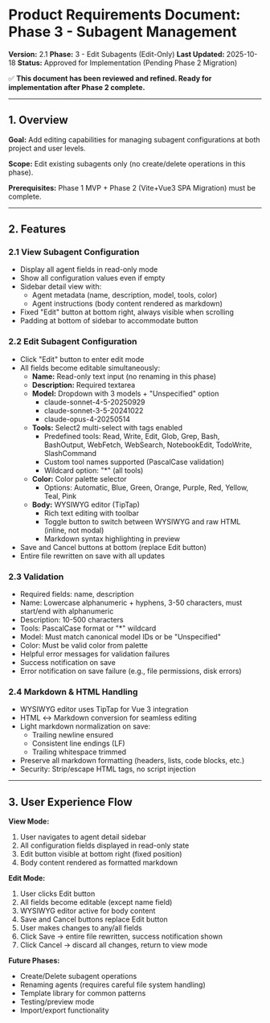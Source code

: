 # Product Requirements Document: Phase 3 - Subagent Management

**Version:** 2.1
**Phase:** 3 - Edit Subagents (Edit-Only)
**Last Updated:** 2025-10-18
**Status:** Approved for Implementation (Pending Phase 2 Migration)

✅ **This document has been reviewed and refined. Ready for implementation after Phase 2 complete.**

---

## 1. Overview

**Goal:** Add editing capabilities for managing subagent configurations at both project and user levels.

**Scope:** Edit existing subagents only (no create/delete operations in this phase).

**Prerequisites:** Phase 1 MVP + Phase 2 (Vite+Vue3 SPA Migration) must be complete.

---

## 2. Features

### 2.1 View Subagent Configuration
- Display all agent fields in read-only mode
- Show all configuration values even if empty
- Sidebar detail view with:
  - Agent metadata (name, description, model, tools, color)
  - Agent instructions (body content rendered as markdown)
- Fixed "Edit" button at bottom right, always visible when scrolling
- Padding at bottom of sidebar to accommodate button

### 2.2 Edit Subagent Configuration
- Click "Edit" button to enter edit mode
- All fields become editable simultaneously:
  - **Name:** Read-only text input (no renaming in this phase)
  - **Description:** Required textarea
  - **Model:** Dropdown with 3 models + "Unspecified" option
    - claude-sonnet-4-5-20250929
    - claude-sonnet-3-5-20241022
    - claude-opus-4-20250514
  - **Tools:** Select2 multi-select with tags enabled
    - Predefined tools: Read, Write, Edit, Glob, Grep, Bash, BashOutput, WebFetch, WebSearch, NotebookEdit, TodoWrite, SlashCommand
    - Custom tool names supported (PascalCase validation)
    - Wildcard option: "*" (all tools)
  - **Color:** Color palette selector
    - Options: Automatic, Blue, Green, Orange, Purple, Red, Yellow, Teal, Pink
  - **Body:** WYSIWYG editor (TipTap)
    - Rich text editing with toolbar
    - Toggle button to switch between WYSIWYG and raw HTML (inline, not modal)
    - Markdown syntax highlighting in preview
- Save and Cancel buttons at bottom (replace Edit button)
- Entire file rewritten on save with all updates

### 2.3 Validation
- Required fields: name, description
- Name: Lowercase alphanumeric + hyphens, 3-50 characters, must start/end with alphanumeric
- Description: 10-500 characters
- Tools: PascalCase format or "*" wildcard
- Model: Must match canonical model IDs or be "Unspecified"
- Color: Must be valid color from palette
- Helpful error messages for validation failures
- Success notification on save
- Error notification on save failure (e.g., file permissions, disk errors)

### 2.4 Markdown & HTML Handling
- WYSIWYG editor uses TipTap for Vue 3 integration
- HTML ↔ Markdown conversion for seamless editing
- Light markdown normalization on save:
  - Trailing newline ensured
  - Consistent line endings (LF)
  - Trailing whitespace trimmed
- Preserve all markdown formatting (headers, lists, code blocks, etc.)
- Security: Strip/escape HTML tags, no script injection

---

## 3. User Experience Flow

**View Mode:**
1. User navigates to agent detail sidebar
2. All configuration fields displayed in read-only state
3. Edit button visible at bottom right (fixed position)
4. Body content rendered as formatted markdown

**Edit Mode:**
1. User clicks Edit button
2. All fields become editable (except name field)
3. WYSIWYG editor active for body content
4. Save and Cancel buttons replace Edit button
5. User makes changes to any/all fields
6. Click Save → entire file rewritten, success notification shown
7. Click Cancel → discard all changes, return to view mode

**Future Phases:**
- Create/Delete subagent operations
- Renaming agents (requires careful file system handling)
- Template library for common patterns
- Testing/preview mode
- Import/export functionality
